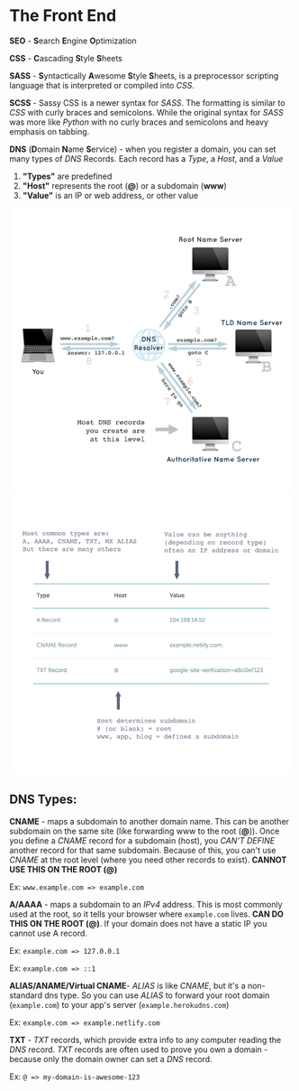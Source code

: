 # The Front End
**SEO** - **S**earch **E**ngine **O**ptimization

**CSS** - **C**ascading **S**tyle **S**heets

**SASS** - **S**yntactically **A**wesome **S**tyle **S**heets, is a preprocessor scripting language that is interpreted or compiled into *CSS*.

**SCSS** - Sassy CSS is a newer syntax for *SASS*. The formatting is similar to *CSS* with curly braces and semicolons. While the original syntax for *SASS* was more like *Python* with no curly braces and semicolons and heavy emphasis on tabbing.

**DNS** (**D**omain **N**ame **S**ervice) - when you register a domain, you can set many types of *DNS* Records.  Each record has a *Type*, a *Host*, and a *Value*

  1. **"Types"** are predefined
  1. **"Host"** represents the root (**@**) or a subdomain (**www**)
  1. **"Value"** is an IP or web address, or other value

<p align="center">
    <img width="500px" src=https://raw.githubusercontent.com/AndresMWeber/WebDefinitions/master/media/12_DNS.png>
    <img width="500px" src=https://raw.githubusercontent.com/AndresMWeber/WebDefinitions/master/media/13_DNSTypes.png>
</p>

## DNS Types:
**CNAME** - maps a subdomain to another domain name.  This can be another subdomain on the same site (like forwarding www to the root (**@**)).  Once you define a *CNAME* record for a subdomain (host), you *CAN'T DEFINE* another record for that same subdomain.  Because of this, you can't use *CNAME* at the root level (where you need other records to exist).  **CANNOT USE THIS ON THE ROOT (@)**

Ex: ```www.example.com => example.com```

**A/AAAA** - maps a subdomain to an *IPv4* address. This is most commonly used at the root, so it tells your browser where ```example.com``` lives.  **CAN DO THIS ON THE ROOT (@)**. If your domain does not have a static IP you cannot use A record.

Ex: ```example.com => 127.0.0.1```

Ex: ```example.com => ::1```

**ALIAS/ANAME/Virtual CNAME**- *ALIAS* is like *CNAME*, but it's a non-standard dns type.  So you can use *ALIAS* to forward your root domain (```example.com```) to your app's server (```example.herokudns.com```)

Ex: ```example.com => example.netlify.com```

**TXT** - *TXT* records, which provide extra info to any computer reading the *DNS* record.  *TXT* records are often used to prove you own a domain - because only the domain owner can set a *DNS* record.

Ex: ```@ => my-domain-is-awesome-123```